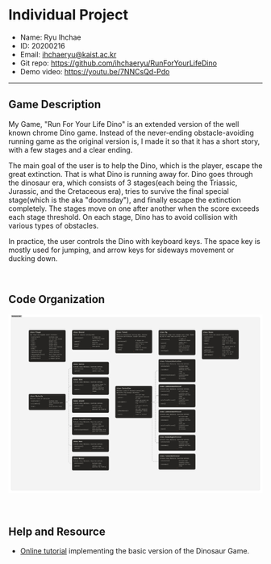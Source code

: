 # Individual Project

- Name: Ryu Ihchae
- ID: 20200216
- Email: ihchaeryu@kaist.ac.kr
- Git repo: https://github.com/ihchaeryu/RunForYourLifeDino
- Demo video: https://youtu.be/7NNCsQd-Pdo

---

## Game Description

My Game, "Run For Your Life Dino" is an extended version of the well known chrome Dino game. Instead of the never-ending obstacle-avoiding running game as the original version is, I made it so that it has a short story, with a few stages and a clear ending. 

The main goal of the user is to help the Dino, which is the player, escape the great extinction. That is what Dino is running away for. Dino goes through the dinosaur era, which consists of 3 stages(each being the Triassic, Jurassic, and the Cretaceous era), tries to survive the final special stage(which is the aka "doomsday"), and finally escape the extinction completely. The stages move on one after another when the score exceeds each stage threshold. On each stage, Dino has to avoid collision with various types of obstacles.

In practice, the user controls the Dino with keyboard keys. The space key is mostly used for jumping, and arrow keys for sideways movement or ducking down. 

<br>

## Code Organization

![project_uml](images/uml.png)

<br>

## Help and Resource

- [Online tutorial](https://youtu.be/ooru4pyEv1I) implementing the basic version of the Dinosaur Game.